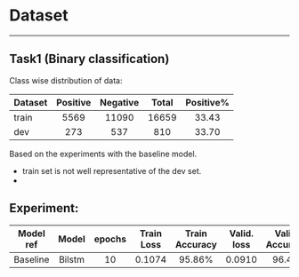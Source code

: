 # Dataset
---------

## Task1 (Binary classification)

Class wise distribution of data:

| Dataset | Positive  | Negative  | Total | Positive% |
|-------|:---------:|:---------:|:-----:|:---------:|
| train | 5569      | 11090     | 16659 |  33.43    | 
| dev | 273       | 537       | 810   |  33.70    |


Based on the experiments with the baseline model.
- train set is not well representative of the dev set.
- 


Experiment:
-----------

|  Model ref | Model | epochs | Train Loss| Train Accuracy| Valid. loss| Valid. Accuracy| Test loss | Test Accuracy |
|-------|:---------:|:---------:|:---------:|:---------:|:-----:|:---------:|:-----:|:---------:|
| Baseline | Bilstm | 10 | 0.1074 | 95.86% | 0.0910 | 96.4% | 0.733 | 75.3% | 

